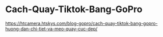 # Cach-Quay-Tiktok-Bang-GoPro
https://htcamera.htskys.com/blog-gopro/cach-quay-tiktok-bang-gopro-huong-dan-chi-tiet-va-meo-quay-cuc-dep/
